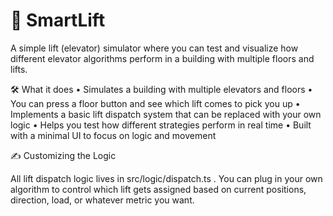 # 🚀 SmartLift

A simple lift (elevator) simulator where you can test and visualize how different elevator algorithms perform in a building with multiple floors and lifts.

🛠️ What it does
	•	Simulates a building with multiple elevators and floors
	•	You can press a floor button and see which lift comes to pick you up
	•	Implements a basic lift dispatch system that can be replaced with your own logic
	•	Helps you test how different strategies perform in real time
	•	Built with a minimal UI to focus on logic and movement


✍️ Customizing the Logic

All lift dispatch logic lives in src/logic/dispatch.ts . You can plug in your own algorithm to control which lift gets assigned based on current positions, direction, load, or whatever metric you want.
